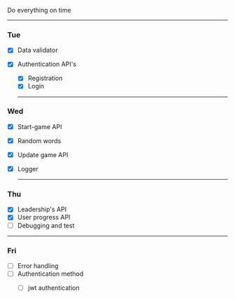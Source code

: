 Do everything on time

***

### Tue

- [x] Data validator
- [x] Authentication API's   
    - [x] Registration
    - [x] Login
    
    ***

  
### Wed
- [x] Start-game API
- [x] Random words
- [x] Update game API
- [x] Logger

    ***

### Thu

- [x] Leadership's API
- [x] User progress API
- [ ] Debugging and test
***

### Fri

- [ ] Error handling
- [ ] Authentication method
    - [ ] jwt authentication

 